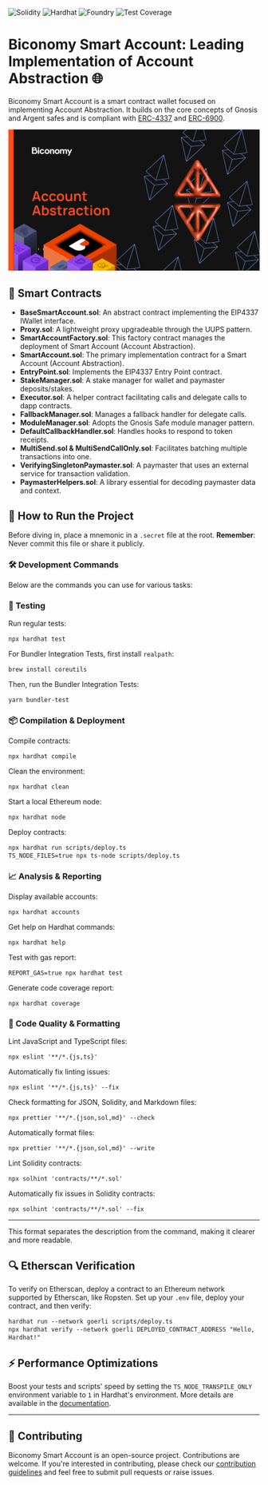 ![Solidity](https://img.shields.io/badge/Solidity-0.8.17-blue.svg) ![Hardhat](https://img.shields.io/badge/Framework-Hardhat-brightgreen.svg) ![Foundry](https://img.shields.io/badge/Framework-Foundry-orange.svg) ![Test Coverage](https://img.shields.io/badge/Coverage-45%25-red.svg)

# Biconomy Smart Account: Leading Implementation of Account Abstraction 🌐

Biconomy Smart Account is a smart contract wallet focused on implementing Account Abstraction. It builds on the core concepts of Gnosis and Argent safes and is compliant with [ERC-4337](https://eips.ethereum.org/EIPS/eip-4337) and [ERC-6900](https://eips.ethereum.org/EIPS/eip-6900).

<p align="center"><img src="./assets/readme/biconomy-account-abstraction.png" width="550" alt="Biconomy Account Abstraction Banner"></p>

## 📜 Smart Contracts

- **BaseSmartAccount.sol**: An abstract contract implementing the EIP4337 IWallet interface.
- **Proxy.sol**: A lightweight proxy upgradeable through the UUPS pattern.
- **SmartAccountFactory.sol**: This factory contract manages the deployment of Smart Account (Account Abstraction).
- **SmartAccount.sol**: The primary implementation contract for a Smart Account (Account Abstraction).
- **EntryPoint.sol**: Implements the EIP4337 Entry Point contract.
- **StakeManager.sol**: A stake manager for wallet and paymaster deposits/stakes.
- **Executor.sol**: A helper contract facilitating calls and delegate calls to dapp contracts.
- **FallbackManager.sol**: Manages a fallback handler for delegate calls.
- **ModuleManager.sol**: Adopts the Gnosis Safe module manager pattern.
- **DefaultCallbackHandler.sol**: Handles hooks to respond to token receipts.
- **MultiSend.sol & MultiSendCallOnly.sol**: Facilitates batching multiple transactions into one.
- **VerifyingSingletonPaymaster.sol**: A paymaster that uses an external service for transaction validation.
- **PaymasterHelpers.sol**: A library essential for decoding paymaster data and context.

## 🚀 How to Run the Project

Before diving in, place a mnemonic in a `.secret` file at the root. 
**Remember**: Never commit this file or share it publicly.


### 🛠️ Development Commands

Below are the commands you can use for various tasks:

### 🧪 Testing

Run regular tests:
```shell
npx hardhat test
```

For Bundler Integration Tests, first install `realpath`:
```shell
brew install coreutils
```

Then, run the Bundler Integration Tests:
```shell
yarn bundler-test
```

### 📦 Compilation & Deployment

Compile contracts:
```shell
npx hardhat compile
```

Clean the environment:
```shell
npx hardhat clean
```

Start a local Ethereum node:
```shell
npx hardhat node
```

Deploy contracts:
```shell
npx hardhat run scripts/deploy.ts
TS_NODE_FILES=true npx ts-node scripts/deploy.ts
```

### 📈 Analysis & Reporting

Display available accounts:
```shell
npx hardhat accounts
```

Get help on Hardhat commands:
```shell
npx hardhat help
```

Test with gas report:
```shell
REPORT_GAS=true npx hardhat test
```

Generate code coverage report:
```shell
npx hardhat coverage
```

### 🧹 Code Quality & Formatting

Lint JavaScript and TypeScript files:
```shell
npx eslint '**/*.{js,ts}'
```

Automatically fix linting issues:
```shell
npx eslint '**/*.{js,ts}' --fix
```

Check formatting for JSON, Solidity, and Markdown files:
```shell
npx prettier '**/*.{json,sol,md}' --check
```

Automatically format files:
```shell
npx prettier '**/*.{json,sol,md}' --write
```

Lint Solidity contracts:
```shell
npx solhint 'contracts/**/*.sol'
```

Automatically fix issues in Solidity contracts:
```shell
npx solhint 'contracts/**/*.sol' --fix
```
---

This format separates the description from the command, making it clearer and more readable.

## 🔍 Etherscan Verification

To verify on Etherscan, deploy a contract to an Ethereum network supported by Etherscan, like Ropsten. Set up your `.env` file, deploy your contract, and then verify:

```shell
hardhat run --network goerli scripts/deploy.ts
npx hardhat verify --network goerli DEPLOYED_CONTRACT_ADDRESS "Hello, Hardhat!"
```

## ⚡ Performance Optimizations

Boost your tests and scripts' speed by setting the `TS_NODE_TRANSPILE_ONLY` environment variable to `1` in Hardhat's environment. More details are available in the [documentation](https://hardhat.org/guides/typescript.html#performance-optimizations).

---
## 🤝 Contributing

Biconomy Smart Account is an open-source project. Contributions are welcome. If you're interested in contributing, please check our [contribution guidelines](./CONTRIBUTING.md) and feel free to submit pull requests or raise issues.